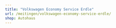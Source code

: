 ```yaml
---
title: "Volkswagen Economy Service Erdle"
url: /meitingen/volkswagen-economy-service-erdle/
shop: Autohaus
---
```

